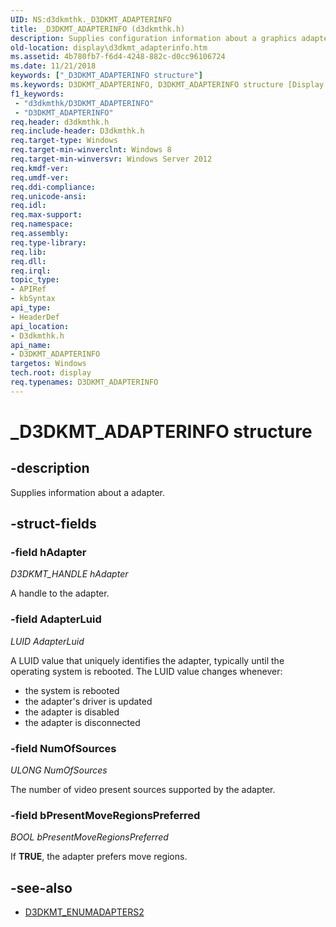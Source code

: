 ```yaml
---
UID: NS:d3dkmthk._D3DKMT_ADAPTERINFO
title: _D3DKMT_ADAPTERINFO (d3dkmthk.h)
description: Supplies configuration information about a graphics adapter.
old-location: display\d3dkmt_adapterinfo.htm
ms.assetid: 4b780fb7-f6d4-4248-882c-d0cc96106724
ms.date: 11/21/2018
keywords: ["_D3DKMT_ADAPTERINFO structure"]
ms.keywords: D3DKMT_ADAPTERINFO, D3DKMT_ADAPTERINFO structure [Display Devices], _D3DKMT_ADAPTERINFO, d3dkmthk/D3DKMT_ADAPTERINFO, display.d3dkmt_adapterinfo
f1_keywords:
 - "d3dkmthk/D3DKMT_ADAPTERINFO"
 - "D3DKMT_ADAPTERINFO"
req.header: d3dkmthk.h
req.include-header: D3dkmthk.h
req.target-type: Windows
req.target-min-winverclnt: Windows 8
req.target-min-winversvr: Windows Server 2012
req.kmdf-ver: 
req.umdf-ver: 
req.ddi-compliance: 
req.unicode-ansi: 
req.idl: 
req.max-support: 
req.namespace: 
req.assembly: 
req.type-library: 
req.lib: 
req.dll: 
req.irql: 
topic_type:
- APIRef
- kbSyntax
api_type:
- HeaderDef
api_location:
- D3dkmthk.h
api_name:
- D3DKMT_ADAPTERINFO
targetos: Windows
tech.root: display
req.typenames: D3DKMT_ADAPTERINFO
---
```


# _D3DKMT_ADAPTERINFO structure


## -description

Supplies information about a adapter.

## -struct-fields

### -field hAdapter
*D3DKMT\_HANDLE* *hAdapter*

A handle to the adapter.

### -field AdapterLuid
*LUID AdapterLuid*

A LUID value that uniquely identifies the adapter, typically until the operating system is rebooted.
The LUID value changes whenever:
- the system is rebooted
- the adapter's driver is updated
- the adapter is disabled
- the adapter is disconnected

### -field NumOfSources
*ULONG NumOfSources*

The number of video present sources supported by the adapter.

### -field bPresentMoveRegionsPreferred
*BOOL bPresentMoveRegionsPreferred*

If <b>TRUE</b>, the adapter prefers move regions.

## -see-also
- [D3DKMT_ENUMADAPTERS2](ns-d3dkmthk-_d3dkmt_enumadapters2.md)

